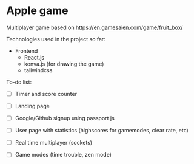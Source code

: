 # Apple game
Multiplayer game based on https://en.gamesaien.com/game/fruit_box/

Technologies used in the project so far:
- Frontend
    - React.js
    - konva.js (for drawing the game)
    - tailwindcss


To-do list:
- [ ] Timer and score counter
- [ ] Landing page
- [ ] Google/Github signup using passport js
- [ ] User page with statistics (highscores for gamemodes, clear rate, etc)
- [ ] Real time multiplayer (sockets)
- [ ] Game modes (time trouble, zen mode)

